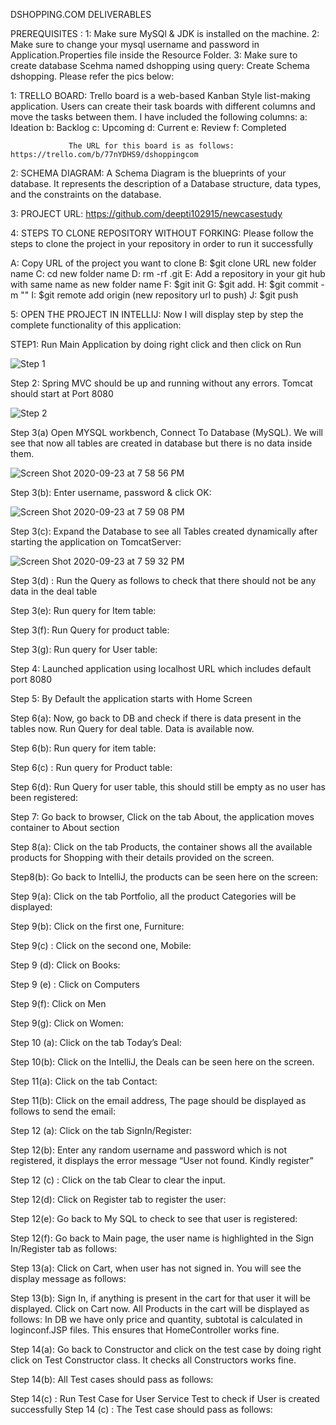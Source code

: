 







DSHOPPING.COM DELIVERABLES

PREREQUISITES :        1: Make sure MySQl & JDK is installed on the machine.
                       2: Make sure to change your mysql username and password in Application.Properties file inside the Resource Folder.
		       3: Make sure to create database Scehma named dshopping using query: Create Schema dshopping. Please refer the pics below:
		       
		     	 


1: TRELLO BOARD: Trello board is a web-based Kanban Style list-making application. 
                 Users can create their task boards with different columns and move the tasks between them.
                 I have included the following columns:
                 a: Ideation
                 b: Backlog
                 c: Upcoming
                 d: Current
                 e: Review
                 f: Completed

                 The URL for this board is as follows: https://trello.com/b/77nYDHS9/dshoppingcom


2: SCHEMA DIAGRAM: A Schema Diagram is the blueprints of your database. It represents the description of a Database structure, data types, and the constraints on the database.
                            

 


3: PROJECT URL:  https://github.com/deepti102915/newcasestudy

4: STEPS TO CLONE REPOSITORY WITHOUT FORKING:  Please follow the steps to clone the project in your repository in order to run it successfully

A: Copy URL of the project you want to clone
B: $git clone URL new folder name
C: cd new folder name
D: rm -rf .git
E: Add a repository in your git hub with same name as new folder name
F: $git init
G: $git add.
H: $git commit -m ""
I: $git  remote add origin (new repository url to push)
J: $git push

5: OPEN THE PROJECT IN INTELLIJ: Now I will display step by step the complete functionality of this application:
 
STEP1: Run Main Application by doing right click and then click on Run

![Step 1](https://user-images.githubusercontent.com/64552538/94212851-48a33000-fea3-11ea-9f8e-20ca95810960.png)


Step 2: Spring MVC should be up and running without any errors. Tomcat should start at Port 8080


   ![Step 2](https://user-images.githubusercontent.com/64552538/94212692-db8f9a80-fea2-11ea-886c-1625adc36ce0.png)

 
Step 3(a) Open MYSQL workbench, Connect To Database (MySQL). We will see that now all tables are created in database but there is no data inside them.

![Screen Shot 2020-09-23 at 7 58 56 PM](https://user-images.githubusercontent.com/64552538/94214957-13014580-fea9-11ea-8551-c4be2a78e647.png)

 
Step 3(b): Enter username, password & click OK:

![Screen Shot 2020-09-23 at 7 59 08 PM](https://user-images.githubusercontent.com/64552538/94215035-4cd24c00-fea9-11ea-8dd2-30b9a76552ac.png)

 
Step 3(c): Expand the Database to see all Tables created dynamically after starting the application on TomcatServer:

![Screen Shot 2020-09-23 at 7 59 32 PM](https://user-images.githubusercontent.com/64552538/94215224-eb5ead00-fea9-11ea-8882-68ef1c286075.png)


 
Step 3(d) : Run the Query as follows to check that there should not be any data in the deal table
 
Step 3(e): Run query for Item table: 
 
Step 3(f): Run Query for product table:

 
Step 3(g): Run query for User table:
 


Step 4: Launched application using localhost URL which includes default port 8080


 


Step 5: By Default the application starts with Home Screen

 

Step 6(a): Now, go back to DB and check if there is data present in the tables now. Run Query for deal table. Data is available now.

 
Step 6(b): Run query for item table:
 
Step 6(c) : Run query for Product table:

 
Step 6(d): Run Query for user table, this should still be empty as no user has been registered:
 
Step 7: Go back to browser, Click on the tab About, the application moves container to About section

 
Step 8(a): Click on the tab Products, the container shows all the available products for Shopping with their details provided on the screen.

 
Step8(b): Go back to IntelliJ, the products can be seen here on the screen:
 
Step 9(a): Click on the tab Portfolio, all the product Categories will be displayed:
 
Step 9(b): Click on the first one, Furniture:

 
Step 9(c) : Click on the second one, Mobile: 

 
Step 9 (d): Click on Books: 

 
Step 9 (e) : Click on Computers

 
Step 9(f): Click on Men

 
Step 9(g): Click on Women:

 
Step 10 (a): Click on the tab Today’s Deal:

 
Step 10(b): Click on the IntelliJ, the Deals can be seen here on the screen.

 

Step 11(a): Click on the tab Contact:
 
Step 11(b): Click on the email address, The page should be displayed as follows to send the email:

 
Step 12 (a): Click on the tab SignIn/Register:

  
Step 12(b): Enter any random username and password which is not registered, it displays the error message “User not found. Kindly register”

 

Step 12 (c) : Click on the tab Clear to clear the input.
 
Step 12(d): Click on Register tab to register the user:
 
Step 12(e): Go back to My SQL to check to see that user is registered:

 
Step 12(f): Go back to Main page, the user name is highlighted in the Sign In/Register tab as follows: 

Step 13(a): Click on Cart, when user has not signed in. You will see the display message as follows:

 
Step 13(b): Sign In, if anything is present in the cart for that user it will be displayed. Click on Cart now. All Products in the cart will be displayed as follows: 
In DB we have only price and quantity, subtotal is calculated in loginconf.JSP files.  This ensures that HomeController works fine.

 

Step 14(a): Go back to Constructor and click on the test case by doing right click on Test Constructor class. It checks all Constructors works fine.
 
Step 14(b): All Test cases should pass as follows:
 
Step 14(c) : Run Test Case for User Service Test to check if User is created successfully 
Step 14 (c) : The Test case should pass as follows: 
  
